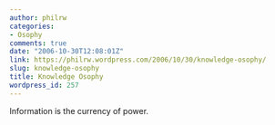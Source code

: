 ```yaml
---
author: philrw
categories:
- Osophy
comments: true
date: "2006-10-30T12:08:01Z"
link: https://philrw.wordpress.com/2006/10/30/knowledge-osophy/
slug: knowledge-osophy
title: Knowledge Osophy
wordpress_id: 257
---
```


Information is the currency of power.




